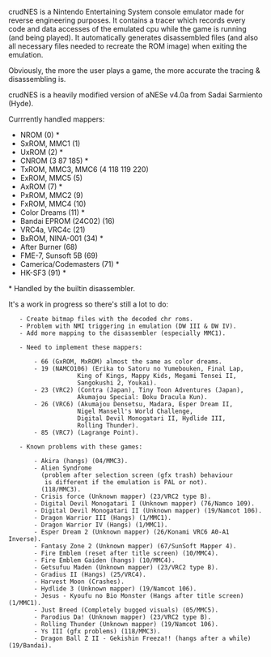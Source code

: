 crudNES is a Nintendo Entertaining System console emulator made for reverse engineering purposes.
It contains a tracer which records every code and data accesses of the emulated cpu while the game is running (and being played).
It automatically generates disassembled files (and also all necessary files needed to recreate the ROM image) when exiting the emulation.

Obviously, the more the user plays a game, the more accurate the tracing & disassembling is.

crudNES is a heavily modified version of aNESe v4.0a from Sadai Sarmiento (Hyde).

Currrently handled mappers:

- NROM (0) *
- SxROM, MMC1 (1)
- UxROM (2) *
- CNROM (3 87 185) *
- TxROM, MMC3, MMC6 (4 118 119 220)
- ExROM, MMC5 (5)
- AxROM (7) *
- PxROM, MMC2 (9)
- FxROM, MMC4 (10)
- Color Dreams (11) *
- Bandai EPROM (24C02) (16)
- VRC4a, VRC4c (21)
- BxROM, NINA-001 (34) *
- After Burner (68)
- FME-7, Sunsoft 5B (69)
- Camerica/Codemasters (71) *
- HK-SF3 (91) *

\* Handled by the builtin disassembler.

It's a work in progress so there's still a lot to do:

       - Create bitmap files with the decoded chr roms.
       - Problem with NMI triggering in emulation (DW III & DW IV).
       - Add more mapping to the disassembler (especially MMC1).

       - Need to implement these mappers:

           - 66 (GxROM, MxROM) almost the same as color dreams.
           - 19 (NAMCO106) (Erika to Satoru no Yumebouken, Final Lap,
                       King of Kings, Mappy Kids, Megami Tensei II,
                       Sangokushi 2, Youkai).
           - 23 (VRC2) (Contra (Japan), Tiny Toon Adventures (Japan),
                       Akumajou Special: Boku Dracula Kun).
           - 26 (VRC6) (Akumajou Densetsu, Madara, Esper Dream II,
                       Nigel Mansell's World Challenge,
                       Digital Devil Monogatari II, Hydlide III,
                       Rolling Thunder).
           - 85 (VRC7) (Lagrange Point).

       - Known problems with these games:

           - Akira (hangs) (04/MMC3).
           - Alien Syndrome
             (problem after selection screen (gfx trash) behaviour
              is different if the emulation is PAL or not).
             (118/MMC3).
           - Crisis force (Unknown mapper) (23/VRC2 type B).
           - Digital Devil Monogatari I (Unknown mapper) (76/Namco 109).
           - Digital Devil Monogatari II (Unknown mapper) (19/Namcot 106).
           - Dragon Warrior III (Hangs) (1/MMC1).
           - Dragon Warrior IV (Hangs) (1/MMC1).
           - Esper Dream 2 (Unknown mapper) (26/Konami VRC6 A0-A1 Inverse).
           - Fantasy Zone 2 (Unknown mapper) (67/SunSoft Mapper 4).
           - Fire Emblem (reset after title screen) (10/MMC4).
           - Fire Emblem Gaiden (hangs) (10/MMC4).
           - Getsufuu Maden (Unknown mapper) (23/VRC2 type B).
           - Gradius II (Hangs) (25/VRC4).
           - Harvest Moon (Crashes).
           - Hydlide 3 (Unknown mapper) (19/Namcot 106).
           - Jesus - Kyoufu no Bio Monster (Hangs after title screen) (1/MMC1).
           - Just Breed (Completely bugged visuals) (05/MMC5).
           - Parodius Da! (Unknown mapper) (23/VRC2 type B).
           - Rolling Thunder (Unknown mapper) (19/Namcot 106).
           - Ys III (gfx problems) (118/MMC3).
           - Dragon Ball Z II - Gekishin Freeza!! (hangs after a while) (19/Bandai).

